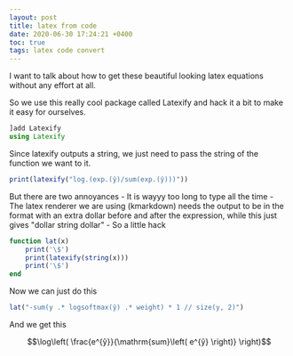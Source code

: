 ```yaml
---
layout: post
title: latex from code 
date: 2020-06-30 17:24:21 +0400
toc: true
tags: latex code convert
---
```


I want to talk about how to get these beautiful looking latex equations without any effort at all.

So we use this really cool package called Latexify and hack it a bit to make it easy for ourselves.

```julia
]add Latexify
using Latexify
```

Since latexify outputs a string, we just need to pass the string of the function we want to it.

```julia
print(latexify("log.(exp.(ŷ)/sum(exp.(ŷ)))"))
```

But there are two annoyances - It is wayyy too long to type all the time - The latex renderer we are using (kmarkdown) needs the output to be in the format with an extra dollar before and after the expression, while this just gives "dollar string dollar" - So a little hack

```julia
function lat(x)
    print('\$')
    print(latexify(string(x)))
    print('\$')
end
```

Now we can just do this

```julia
lat("-sum(y .* logsoftmax(ŷ) .* weight) * 1 // size(y, 2)")
```

And we get this

$$\log\left( \frac{e^{ŷ}}{\mathrm{sum}\left( e^{ŷ} \right)} \right)$$
